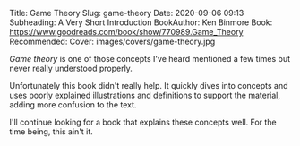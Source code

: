 Title: Game Theory
Slug: game-theory
Date: 2020-09-06 09:13
Subheading: A Very Short Introduction
BookAuthor: Ken Binmore
Book: https://www.goodreads.com/book/show/770989.Game_Theory
Recommended: 
Cover: images/covers/game-theory.jpg

*Game theory* is one of those concepts I've heard mentioned a few times but never really understood properly.

Unfortunately this book didn't really help. It quickly dives into concepts and uses poorly explained illustrations and definitions to support the material, adding more confusion to the text.

I'll continue looking for a book that explains these concepts well. For the time being, this ain't it.